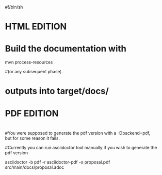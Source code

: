 #!/bin/sh

#
# HTML EDITION
#

# Build the documentation with

mvn process-resources 

#(or any subsequent phase).
# outputs into target/docs/


#
# PDF EDITION
#

#You were supposed to generate the pdf version with a -Dbackend=pdf, but for some reason it fails.

#Currently you can run asciidoctor tool manually if you wish to generate the pdf version

asciidoctor -b pdf -r asciidoctor-pdf -o proposal.pdf src/main/docs/proposal.adoc 
